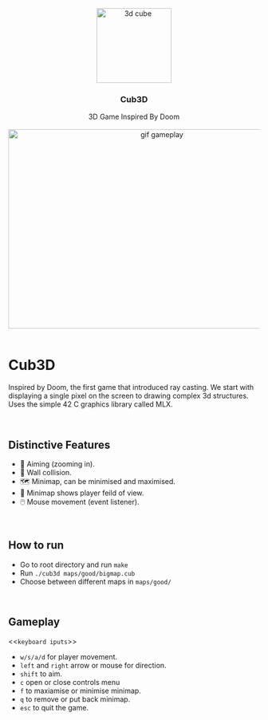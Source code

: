 
<div align="center">
<a href="https://github.com/hadi14250">
    <img src="github_gifs/cub-rounded.gif" alt="3d cube" width="150" height="150">
  </a>
  <h3 align="center">Cub3D</h3>
  3D Game Inspired By Doom
  <br>
  <br>
</div>


<div align="center">
<a href="https://github.com/hadi14250">
    <img src="github_gifs/gameplay.gif" alt="gif gameplay"  width="600" height="400">
  </a>


</div>

<br>


# Cub3D

Inspired by Doom, the first game that introduced ray casting. We start with displaying a single pixel on the screen to drawing complex 3d structures. Uses the simple 42 C graphics library called MLX. 

<br>

## Distinctive Features

  - 🎯 Aiming (zooming in).
  - 🧱 Wall collision.
  - 🗺️ Minimap, can be minimised and maximised.
  - 🔎 Minimap shows player feild of view.
  - 🖱️ Mouse movement (event listener).

<br>

## How to run

- Go to root directory and run `make`
- Run `./cub3d maps/good/bigmap.cub`
- Choose between different maps in `maps/good/`

<br>

## Gameplay

<<`keyboard iputs`>>

- `w/s/a/d` for player movement.
- `left` and `right` arrow or mouse for direction.
- `shift` to aim.
- `c` open or close controls menu
- `f` to maxiamise or minimise minimap.
- `q` to remove or put back minimap.
- `esc` to quit the game.

<br>

